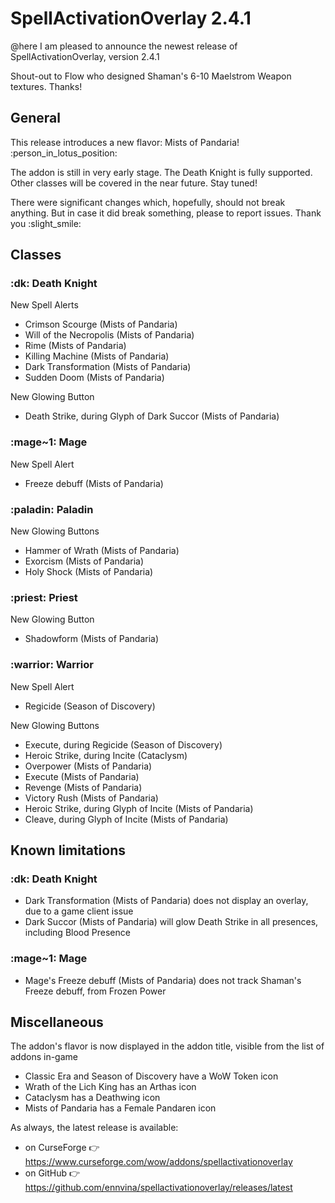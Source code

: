 # SpellActivationOverlay 2.4.1
@here I am pleased to announce the newest release of SpellActivationOverlay, version 2.4.1

Shout-out to Flow who designed Shaman's 6-10 Maelstrom Weapon textures. Thanks!
## General
This release introduces a new flavor: Mists of Pandaria!  :person_in_lotus_position:

The addon is still in very early stage. The Death Knight is fully supported. Other classes will be covered in the near future. Stay tuned!

There were significant changes which, hopefully, should not break anything. But in case it did break something, please to report issues. Thank you :slight_smile:
## Classes
### :dk:  Death Knight
New Spell Alerts
- Crimson Scourge (Mists of Pandaria)
- Will of the Necropolis (Mists of Pandaria)
- Rime (Mists of Pandaria)
- Killing Machine (Mists of Pandaria)
- Dark Transformation (Mists of Pandaria)
- Sudden Doom (Mists of Pandaria)

New Glowing Button
- Death Strike, during Glyph of Dark Succor (Mists of Pandaria)
### :mage~1:  Mage
New Spell Alert
- Freeze debuff (Mists of Pandaria)
### :paladin:  Paladin
New Glowing Buttons
- Hammer of Wrath (Mists of Pandaria)
- Exorcism (Mists of Pandaria)
- Holy Shock (Mists of Pandaria)
### :priest:  Priest
New Glowing Button
- Shadowform (Mists of Pandaria)
### :warrior:  Warrior
New Spell Alert
- Regicide (Season of Discovery)

New Glowing Buttons
- Execute, during Regicide (Season of Discovery)
- Heroic Strike, during Incite (Cataclysm)
- Overpower (Mists of Pandaria)
- Execute (Mists of Pandaria)
- Revenge (Mists of Pandaria)
- Victory Rush (Mists of Pandaria)
- Heroic Strike, during Glyph of Incite (Mists of Pandaria)
- Cleave, during Glyph of Incite (Mists of Pandaria)
## Known limitations
### :dk:  Death Knight
- Dark Transformation (Mists of Pandaria) does not display an overlay, due to a game client issue
- Dark Succor (Mists of Pandaria) will glow Death Strike in all presences, including Blood Presence
### :mage~1:  Mage
- Mage's Freeze debuff (Mists of Pandaria) does not track Shaman's Freeze debuff, from Frozen Power
## Miscellaneous
The addon's flavor is now displayed in the addon title, visible from the list of addons in-game
- Classic Era and Season of Discovery have a WoW Token icon
- Wrath of the Lich King has an Arthas icon
- Cataclysm has a Deathwing icon
- Mists of Pandaria has a Female Pandaren icon

As always, the latest release is available:
- on CurseForge :point_right:  https://www.curseforge.com/wow/addons/spellactivationoverlay
- on GitHub :point_right:  https://github.com/ennvina/spellactivationoverlay/releases/latest